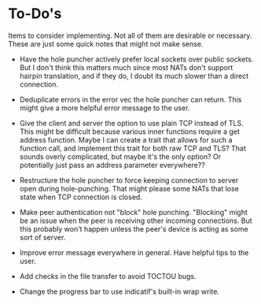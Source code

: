 # To-Do's
Items to consider implementing. Not all of them are desirable or necessary.
These are just some quick notes that might not make sense.

- Have the hole puncher actively prefer local sockets over public sockets.
But I don't think this matters much since
most NATs don't support hairpin translation, and if they do, I doubt its much slower than a direct connection.

- Deduplicate errors in the error vec the hole puncher can return.
This might give a more helpful error message to the user.

- Give the client and server the option to use plain TCP instead of TLS.
This might be difficult because various inner functions require a get address function.
Maybe I can create a trait that allows for such a function call, and implement this trait
for both raw TCP and TLS? That sounds overly complicated, but maybe it's the only option?
Or potentially just pass an address parameter everywhere??

- Restructure the hole puncher to force keeping connection to server open
during hole-punching. That might please some NATs that lose state when TCP connection is closed.

- Make peer authentication not "block" hole punching.
"Blocking" might be an issue when the peer is receiving other
incoming connections. But this probably won't happen unless
the peer's device is acting as some sort of server.

- Improve error message everywhere in general. Have helpful tips to the user.

- Add checks in the file transfer to avoid TOCTOU bugs.

- Change the progress bar to use indicatif's built-in wrap write.
